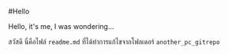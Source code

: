 #Hello

Hello, it's me, I was wondering...

สวัสดี นี่คือไฟล์ `readme.md` ที่ได้ทำการแก้ไขจากโฟลเดอร์ `another_pc_gitrepo`
